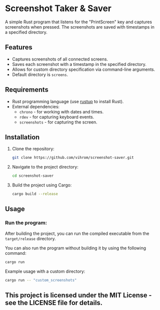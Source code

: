 # Screenshot Taker & Saver 

A simple Rust program that listens for the "PrintScreen" key and captures screenshots when pressed. The screenshots are saved with timestamps in a specified directory.

## Features

- Captures screenshots of all connected screens.
- Saves each screenshot with a timestamp in the specified directory.
- Allows for custom directory specification via command-line arguments.
- Default directory is `screens`.

## Requirements

- Rust programming language (use [rustup](https://rustup.rs/) to install Rust).
- External dependencies:
  - `chrono` - for working with dates and times.
  - `rdev` - for capturing keyboard events.
  - `screenshots` - for capturing the screen.

## Installation

1. Clone the repository:

    ```bash
    git clone https://github.com/vihrom/screenshot-saver.git
    ```

2. Navigate to the project directory:

    ```bash
    cd screenshot-saver
    ```

3. Build the project using Cargo:

    ```bash
    cargo build --release
    ```

## Usage

### Run the program:

After building the project, you can run the compiled executable from the `target/release` directory.


You can also run the program without building it by using the following command:

```bash
cargo run
```

Example usage with a custom directory:
    
```bash
cargo run -- "custom_screenshots"
```

## This project is licensed under the MIT License - see the LICENSE file for details.


